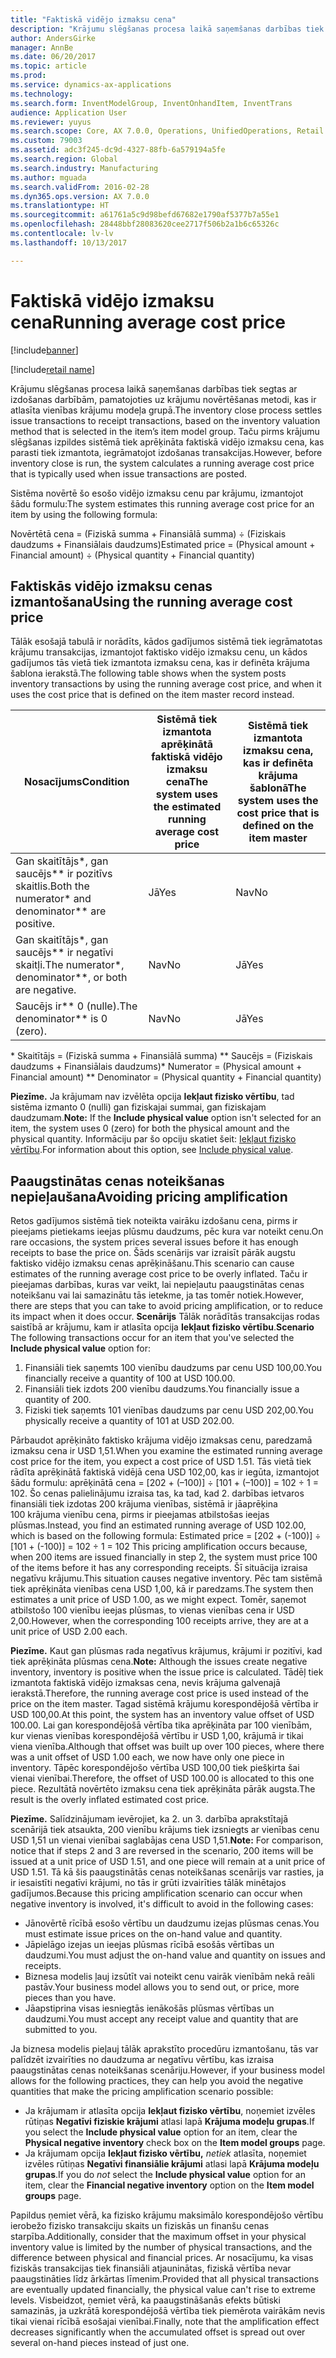 ```yaml
---
title: "Faktiskā vidējo izmaksu cena"
description: "Krājumu slēgšanas procesa laikā saņemšanas darbības tiek segtas ar izdošanas darbībām, pamatojoties uz krājumu novērtēšanas metodi, kas ir atlasīta vienības krājumu modeļa grupā. Taču pirms krājumu slēgšanas izpildes sistēmā tiek aprēķināta faktiskā vidējo izmaksu cena, kas parasti tiek izmantota, iegrāmatojot izdošanas transakcijas."
author: AndersGirke
manager: AnnBe
ms.date: 06/20/2017
ms.topic: article
ms.prod: 
ms.service: dynamics-ax-applications
ms.technology: 
ms.search.form: InventModelGroup, InventOnhandItem, InventTrans
audience: Application User
ms.reviewer: yuyus
ms.search.scope: Core, AX 7.0.0, Operations, UnifiedOperations, Retail
ms.custom: 79003
ms.assetid: adc3f245-dc9d-4327-88fb-6a579194a5fe
ms.search.region: Global
ms.search.industry: Manufacturing
ms.author: mguada
ms.search.validFrom: 2016-02-28
ms.dyn365.ops.version: AX 7.0.0
ms.translationtype: HT
ms.sourcegitcommit: a61761a5c9d98befd67682e1790af5377b7a55e1
ms.openlocfilehash: 28448bbf28083620cee2717f506b2a1b6c65326c
ms.contentlocale: lv-lv
ms.lasthandoff: 10/13/2017

---
```


# <a name="running-average-cost-price"></a><span data-ttu-id="c4d9f-104">Faktiskā vidējo izmaksu cena</span><span class="sxs-lookup"><span data-stu-id="c4d9f-104">Running average cost price</span></span>

[!include[banner](../includes/banner.md)]

[!include[retail name](../includes/retail-name.md)]


<span data-ttu-id="c4d9f-105">Krājumu slēgšanas procesa laikā saņemšanas darbības tiek segtas ar izdošanas darbībām, pamatojoties uz krājumu novērtēšanas metodi, kas ir atlasīta vienības krājumu modeļa grupā.</span><span class="sxs-lookup"><span data-stu-id="c4d9f-105">The inventory close process settles issue transactions to receipt transactions, based on the inventory valuation method that is selected in the item’s item model group.</span></span> <span data-ttu-id="c4d9f-106">Taču pirms krājumu slēgšanas izpildes sistēmā tiek aprēķināta faktiskā vidējo izmaksu cena, kas parasti tiek izmantota, iegrāmatojot izdošanas transakcijas.</span><span class="sxs-lookup"><span data-stu-id="c4d9f-106">However, before inventory close is run, the system calculates a running average cost price that is typically used when issue transactions are posted.</span></span>

<span data-ttu-id="c4d9f-107">Sistēma novērtē šo esošo vidējo izmaksu cenu par krājumu, izmantojot šādu formulu:</span><span class="sxs-lookup"><span data-stu-id="c4d9f-107">The system estimates this running average cost price for an item by using the following formula:</span></span> 

<span data-ttu-id="c4d9f-108">Novērtētā cena = (Fiziskā summa + Finansiālā summa) ÷ (Fiziskais daudzums + Finansiālais daudzums)</span><span class="sxs-lookup"><span data-stu-id="c4d9f-108">Estimated price = (Physical amount + Financial amount) ÷ (Physical quantity + Financial quantity)</span></span>

## <a name="using-the-running-average-cost-price"></a><span data-ttu-id="c4d9f-109">Faktiskās vidējo izmaksu cenas izmantošana</span><span class="sxs-lookup"><span data-stu-id="c4d9f-109">Using the running average cost price</span></span>
<span data-ttu-id="c4d9f-110">Tālāk esošajā tabulā ir norādīts, kādos gadījumos sistēmā tiek iegrāmatotas krājumu transakcijas, izmantojot faktisko vidējo izmaksu cenu, un kādos gadījumos tās vietā tiek izmantota izmaksu cena, kas ir definēta krājuma šablona ierakstā.</span><span class="sxs-lookup"><span data-stu-id="c4d9f-110">The following table shows when the system posts inventory transactions by using the running average cost price, and when it uses the cost price that is defined on the item master record instead.</span></span>

| <span data-ttu-id="c4d9f-111">Nosacījums</span><span class="sxs-lookup"><span data-stu-id="c4d9f-111">Condition</span></span>                                               | <span data-ttu-id="c4d9f-112">Sistēmā tiek izmantota aprēķinātā faktiskā vidējo izmaksu cena</span><span class="sxs-lookup"><span data-stu-id="c4d9f-112">The system uses the estimated running average cost price</span></span> | <span data-ttu-id="c4d9f-113">Sistēmā tiek izmantota izmaksu cena, kas ir definēta krājuma šablonā</span><span class="sxs-lookup"><span data-stu-id="c4d9f-113">The system uses the cost price that is defined on the item master</span></span> |
|---------------------------------------------------------|----------------------------------------------------------|-------------------------------------------------------------------|
| <span data-ttu-id="c4d9f-114">Gan skaitītājs\*, gan saucējs\*\* ir pozitīvs skaitlis.</span><span class="sxs-lookup"><span data-stu-id="c4d9f-114">Both the numerator\* and denominator\*\* are positive.</span></span>  | <span data-ttu-id="c4d9f-115">Jā</span><span class="sxs-lookup"><span data-stu-id="c4d9f-115">Yes</span></span>                                                      | <span data-ttu-id="c4d9f-116">Nav</span><span class="sxs-lookup"><span data-stu-id="c4d9f-116">No</span></span>                                                                |
| <span data-ttu-id="c4d9f-117">Gan skaitītājs\*, gan saucējs\*\* ir negatīvi skaitļi.</span><span class="sxs-lookup"><span data-stu-id="c4d9f-117">The numerator\*, denominator\*\*, or both are negative.</span></span> | <span data-ttu-id="c4d9f-118">Nav</span><span class="sxs-lookup"><span data-stu-id="c4d9f-118">No</span></span>                                                       | <span data-ttu-id="c4d9f-119">Jā</span><span class="sxs-lookup"><span data-stu-id="c4d9f-119">Yes</span></span>                                                               |
| <span data-ttu-id="c4d9f-120">Saucējs ir\*\* 0 (nulle).</span><span class="sxs-lookup"><span data-stu-id="c4d9f-120">The denominator\*\* is 0 (zero).</span></span>                        | <span data-ttu-id="c4d9f-121">Nav</span><span class="sxs-lookup"><span data-stu-id="c4d9f-121">No</span></span>                                                       | <span data-ttu-id="c4d9f-122">Jā</span><span class="sxs-lookup"><span data-stu-id="c4d9f-122">Yes</span></span>                                                               |

<span data-ttu-id="c4d9f-123">\* Skaitītājs = (Fiziskā summa + Finansiālā summa) \*\* Saucējs = (Fiziskais daudzums + Finansiālais daudzums)</span><span class="sxs-lookup"><span data-stu-id="c4d9f-123">\* Numerator = (Physical amount + Financial amount) \*\* Denominator = (Physical quantity + Financial quantity)</span></span> 

<span data-ttu-id="c4d9f-124">**Piezīme.** Ja krājumam nav izvēlēta opcija **Iekļaut fizisko vērtību**, tad sistēma izmanto 0 (nulli) gan fiziskajai summai, gan fiziskajam daudzumam.</span><span class="sxs-lookup"><span data-stu-id="c4d9f-124">**Note:** If the **Include physical value** option isn't selected for an item, the system uses 0 (zero) for both the physical amount and the physical quantity.</span></span> <span data-ttu-id="c4d9f-125">Informāciju par šo opciju skatiet šeit: [Iekļaut fizisko vērtību](include-physical-value.md).</span><span class="sxs-lookup"><span data-stu-id="c4d9f-125">For information about this option, see [Include physical value](include-physical-value.md).</span></span>

## <a name="avoiding-pricing-amplification"></a><span data-ttu-id="c4d9f-126">Paaugstinātas cenas noteikšanas nepieļaušana</span><span class="sxs-lookup"><span data-stu-id="c4d9f-126">Avoiding pricing amplification</span></span>
<span data-ttu-id="c4d9f-127">Retos gadījumos sistēmā tiek noteikta vairāku izdošanu cena, pirms ir pieejams pietiekams ieejas plūsmu daudzums, pēc kura var noteikt cenu.</span><span class="sxs-lookup"><span data-stu-id="c4d9f-127">On rare occasions, the system prices several issues before it has enough receipts to base the price on.</span></span> <span data-ttu-id="c4d9f-128">Šāds scenārijs var izraisīt pārāk augstu faktisko vidējo izmaksu cenas aprēķināšanu.</span><span class="sxs-lookup"><span data-stu-id="c4d9f-128">This scenario can cause estimates of the running average cost price to be overly inflated.</span></span> <span data-ttu-id="c4d9f-129">Taču ir pieejamas darbības, kuras var veikt, lai nepieļautu paaugstinātas cenas noteikšanu vai lai samazinātu tās ietekme, ja tas tomēr notiek.</span><span class="sxs-lookup"><span data-stu-id="c4d9f-129">However, there are steps that you can take to avoid pricing amplification, or to reduce its impact when it does occur.</span></span> <span data-ttu-id="c4d9f-130">**Scenārijs** Tālāk norādītās transakcijas rodas saistībā ar krājumu, kam ir atlasīta opcija **Iekļaut fizisko vērtību**.</span><span class="sxs-lookup"><span data-stu-id="c4d9f-130">**Scenario** The following transactions occur for an item that you've selected the **Include physical value** option for:</span></span>

1.  <span data-ttu-id="c4d9f-131">Finansiāli tiek saņemts 100 vienību daudzums par cenu USD 100,00.</span><span class="sxs-lookup"><span data-stu-id="c4d9f-131">You financially receive a quantity of 100 at USD 100.00.</span></span>
2.  <span data-ttu-id="c4d9f-132">Finansiāli tiek izdots 200 vienību daudzums.</span><span class="sxs-lookup"><span data-stu-id="c4d9f-132">You financially issue a quantity of 200.</span></span>
3.  <span data-ttu-id="c4d9f-133">Fiziski tiek saņemts 101 vienības daudzums par cenu USD 202,00.</span><span class="sxs-lookup"><span data-stu-id="c4d9f-133">You physically receive a quantity of 101 at USD 202.00.</span></span>

<span data-ttu-id="c4d9f-134">Pārbaudot aprēķināto faktisko krājuma vidējo izmaksas cenu, paredzamā izmaksu cena ir USD 1,51.</span><span class="sxs-lookup"><span data-stu-id="c4d9f-134">When you examine the estimated running average cost price for the item, you expect a cost price of USD 1.51.</span></span> <span data-ttu-id="c4d9f-135">Tās vietā tiek rādīta aprēķinātā faktiskā vidējā cena USD 102,00, kas ir iegūta, izmantojot šādu formulu: aprēķinātā cena = \[202 + (–100)\] ÷ \[101 + (–100)\] = 102 ÷ 1 = 102. Šo cenas palielinājumu izraisa tas, ka tad, kad 2. darbības ietvaros finansiāli tiek izdotas 200 krājuma vienības, sistēmā ir jāaprēķina 100 krājuma vienību cena, pirms ir pieejamas atbilstošas ieejas plūsmas.</span><span class="sxs-lookup"><span data-stu-id="c4d9f-135">Instead, you find an estimated running average of USD 102.00, which is based on the following formula: Estimated price = \[202 + (-100)\] ÷ \[101 + (-100)\] = 102 ÷ 1 = 102 This pricing amplification occurs because, when 200 items are issued financially in step 2, the system must price 100 of the items before it has any corresponding receipts.</span></span> <span data-ttu-id="c4d9f-136">Šī situācija izraisa negatīvu krājumu.</span><span class="sxs-lookup"><span data-stu-id="c4d9f-136">This situation causes negative inventory.</span></span> <span data-ttu-id="c4d9f-137">Pēc tam sistēmā tiek aprēķināta vienības cena USD 1,00, kā ir paredzams.</span><span class="sxs-lookup"><span data-stu-id="c4d9f-137">The system then estimates a unit price of USD 1.00, as we might expect.</span></span> <span data-ttu-id="c4d9f-138">Tomēr, saņemot atbilstošo 100 vienību ieejas plūsmas, to vienas vienības cena ir USD 2,00.</span><span class="sxs-lookup"><span data-stu-id="c4d9f-138">However, when the corresponding 100 receipts arrive, they are at a unit price of USD 2.00 each.</span></span> 

<span data-ttu-id="c4d9f-139">**Piezīme.** Kaut gan plūsmas rada negatīvus krājumus, krājumi ir pozitīvi, kad tiek aprēķināta plūsmas cena.</span><span class="sxs-lookup"><span data-stu-id="c4d9f-139">**Note:** Although the issues create negative inventory, inventory is positive when the issue price is calculated.</span></span> <span data-ttu-id="c4d9f-140">Tādēļ tiek izmantota faktiskā vidējo izmaksas cena, nevis krājuma galvenajā ierakstā.</span><span class="sxs-lookup"><span data-stu-id="c4d9f-140">Therefore, the running average cost price is used instead of the price on the item master.</span></span> <span data-ttu-id="c4d9f-141">Tagad sistēmā krājumu korespondējošā vērtība ir USD 100,00.</span><span class="sxs-lookup"><span data-stu-id="c4d9f-141">At this point, the system has an inventory value offset of USD 100.00.</span></span> <span data-ttu-id="c4d9f-142">Lai gan korespondējošā vērtība tika aprēķināta par 100 vienībām, kur vienas vienības korespondējošā vērtību ir USD 1,00, krājumā ir tikai viena vienība.</span><span class="sxs-lookup"><span data-stu-id="c4d9f-142">Although that offset was built up over 100 pieces, where there was a unit offset of USD 1.00 each, we now have only one piece in inventory.</span></span> <span data-ttu-id="c4d9f-143">Tāpēc korespondējošo vērtība USD 100,00 tiek piešķirta šai vienai vienībai.</span><span class="sxs-lookup"><span data-stu-id="c4d9f-143">Therefore, the offset of USD 100.00 is allocated to this one piece.</span></span> <span data-ttu-id="c4d9f-144">Rezultātā novērtēto izmaksu cena tiek aprēķināta pārāk augsta.</span><span class="sxs-lookup"><span data-stu-id="c4d9f-144">The result is the overly inflated estimated cost price.</span></span> 

<span data-ttu-id="c4d9f-145">**Piezīme.** Salīdzinājumam ievērojiet, ka 2. un 3. darbība aprakstītajā scenārijā tiek atsaukta, 200 vienību krājums tiek izsniegts ar vienības cenu USD 1,51 un vienai vienībai saglabājas cena USD 1,51.</span><span class="sxs-lookup"><span data-stu-id="c4d9f-145">**Note:** For comparison, notice that if steps 2 and 3 are reversed in the scenario, 200 items will be issued at a unit price of USD 1.51, and one piece will remain at a unit price of USD 1.51.</span></span> <span data-ttu-id="c4d9f-146">Tā kā šis paaugstinātās cenas noteikšanas scenārijs var rasties, ja ir iesaistīti negatīvi krājumi, no tās ir grūti izvairīties tālāk minētajos gadījumos.</span><span class="sxs-lookup"><span data-stu-id="c4d9f-146">Because this pricing amplification scenario can occur when negative inventory is involved, it's difficult to avoid in the following cases:</span></span>

-   <span data-ttu-id="c4d9f-147">Jānovērtē rīcībā esošo vērtību un daudzumu izejas plūsmas cenas.</span><span class="sxs-lookup"><span data-stu-id="c4d9f-147">You must estimate issue prices on the on-hand value and quantity.</span></span>
-   <span data-ttu-id="c4d9f-148">Jāpielāgo izejas un ieejas plūsmas rīcībā esošās vērtības un daudzumi.</span><span class="sxs-lookup"><span data-stu-id="c4d9f-148">You must adjust the on-hand value and quantity on issues and receipts.</span></span>
-   <span data-ttu-id="c4d9f-149">Biznesa modelis ļauj izsūtīt vai noteikt cenu vairāk vienībām nekā reāli pastāv.</span><span class="sxs-lookup"><span data-stu-id="c4d9f-149">Your business model allows you to send out, or price, more pieces than you have.</span></span>
-   <span data-ttu-id="c4d9f-150">Jāapstiprina visas iesniegtās ienākošās plūsmas vērtības un daudzumi.</span><span class="sxs-lookup"><span data-stu-id="c4d9f-150">You must accept any receipt value and quantity that are submitted to you.</span></span>

<span data-ttu-id="c4d9f-151">Ja biznesa modelis pieļauj tālāk aprakstīto procedūru izmantošanu, tās var palīdzēt izvairīties no daudzuma ar negatīvu vērtību, kas izraisa paaugstinātas cenas noteikšanas scenāriju.</span><span class="sxs-lookup"><span data-stu-id="c4d9f-151">However, if your business model allows for the following practices, they can help you avoid the negative quantities that make the pricing amplification scenario possible:</span></span>

-   <span data-ttu-id="c4d9f-152">Ja krājumam ir atlasīta opcija **Iekļaut fizisko vērtību**, noņemiet izvēles rūtiņas **Negatīvi fiziskie krājumi** atlasi lapā **Krājuma modeļu grupas**.</span><span class="sxs-lookup"><span data-stu-id="c4d9f-152">If you select the **Include physical value** option for an item, clear the **Physical negative inventory** check box on the **Item model groups** page.</span></span>
-   <span data-ttu-id="c4d9f-153">Ja krājumam opcija **Iekļaut fizisko vērtību,** *netiek* atlasīta, noņemiet izvēles rūtiņas **Negatīvi finansiālie krājumi** atlasi lapā **Krājuma modeļu grupas**.</span><span class="sxs-lookup"><span data-stu-id="c4d9f-153">If you do *not* select the **Include physical value** option for an item, clear the **Financial negative inventory** option on the **Item model groups** page.</span></span>

<span data-ttu-id="c4d9f-154">Papildus ņemiet vērā, ka fizisko krājumu maksimālo korespondējošo vērtību ierobežo fizisko transakciju skaits un fiziskās un finanšu cenas starpība.</span><span class="sxs-lookup"><span data-stu-id="c4d9f-154">Additionally, consider that the maximum offset in your physical inventory value is limited by the number of physical transactions, and the difference between physical and financial prices.</span></span> <span data-ttu-id="c4d9f-155">Ar nosacījumu, ka visas fiziskās transakcijas tiek finansiāli atjauninātas, fiziskā vērtība nevar paaugstināties līdz ārkārtas līmenim.</span><span class="sxs-lookup"><span data-stu-id="c4d9f-155">Provided that all physical transactions are eventually updated financially, the physical value can't rise to extreme levels.</span></span> <span data-ttu-id="c4d9f-156">Visbeidzot, ņemiet vērā, ka paaugstināšanās efekts būtiski samazinās, ja uzkrātā korespondējošā vērtība tiek piemērota vairākām nevis tikai vienai rīcībā esošajai vienībai.</span><span class="sxs-lookup"><span data-stu-id="c4d9f-156">Finally, note that the amplification effect decreases significantly when the accumulated offset is spread out over several on-hand pieces instead of just one.</span></span>




